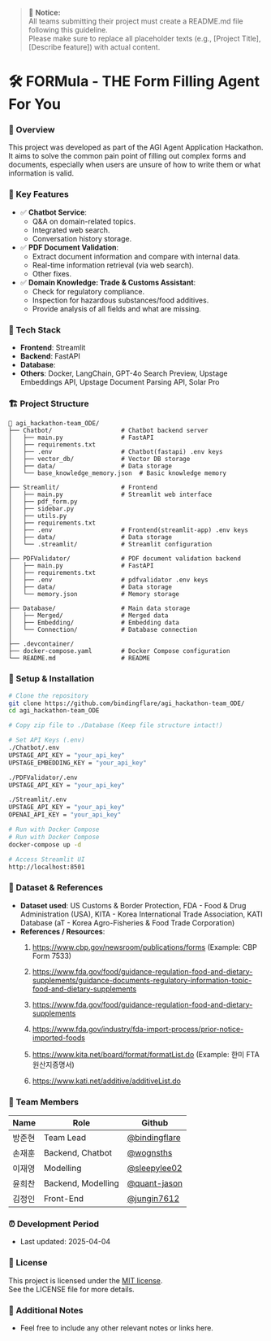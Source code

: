 > 📢 **Notice:**  
> All teams submitting their project must create a README.md file following this guideline.  
> Please make sure to replace all placeholder texts (e.g., [Project Title], [Describe feature]) with actual content.

# 🛠️ FORMula - THE Form Filling Agent For You

### 📌 Overview
This project was developed as part of the AGI Agent Application Hackathon. It aims to solve the common pain point of filling out complex forms and documents, especially when users are unsure of how to write them or what information is valid.

### 🚀 Key Features
- ✅ **Chatbot Service**:
   - Q&A on domain-related topics.
   - Integrated web search.
   - Conversation history storage.
- ✅  **PDF Document Validation**:
   - Extract document information and compare with internal data.
   - Real-time information retrieval (via web search).
   - Other fixes.
- ✅ **Domain Knowledge: Trade & Customs Assistant**:
   - Check for regulatory compliance.
   - Inspection for hazardous substances/food additives.
   - Provide analysis of all fields and what are missing.

### 🧩 Tech Stack
- **Frontend**: Streamlit
- **Backend**: FastAPI
- **Database**: 
- **Others**: Docker, LangChain, GPT-4o Search Preview, Upstage Embeddings API, Upstage Document Parsing API, Solar Pro

### 🏗️ Project Structure
```
📁 agi_hackathon-team_ODE/
├── Chatbot/                   # Chatbot backend server
│   ├── main.py                # FastAPI
│   ├── requirements.txt       
│   ├── .env                   # Chatbot(fastapi) .env keys
│   ├── vector_db/             # Vector DB storage
│   ├── data/                  # Data storage
│   └── base_knowledge_memory.json  # Basic knowledge memory
│
├── Streamlit/                 # Frontend
│   ├── main.py                # Streamlit web interface
│   ├── pdf_form.py            
│   ├── sidebar.py             
│   ├── utils.py               
│   ├── requirements.txt       
│   ├── .env                   # Frontend(streamlit-app) .env keys
│   ├── data/                  # Data storage
│   └── .streamlit/            # Streamlit configuration
│
├── PDFValidator/              # PDF document validation backend
│   ├── main.py                # FastAPI
│   ├── requirements.txt       
│   ├── .env                   # pdfvalidator .env keys
│   ├── data/                  # Data storage
│   └── memory.json            # Memory storage
│
├── Database/                  # Main data storage
│   ├── Merged/                # Merged data
│   ├── Embedding/             # Embedding data
│   └── Connection/            # Database connection
│
├── .devcontainer/             
├── docker-compose.yaml        # Docker Compose configuration
└── README.md                  # README
```

### 🔧 Setup & Installation

```bash
# Clone the repository
git clone https://github.com/bindingflare/agi_hackathon-team_ODE/
cd agi_hackathon-team_ODE
```

```bash
# Copy zip file to ./Database (Keep file structure intact!)
```

```bash
# Set API Keys (.env)
./Chatbot/.env
UPSTAGE_API_KEY = "your_api_key"
UPSTAGE_EMBEDDING_KEY = "your_api_key"

./PDFValidator/.env
UPSTAGE_API_KEY = "your_api_key"

./Streamlit/.env
UPSTAGE_API_KEY = "your_api_key"
OPENAI_API_KEY = "your_api_key"
```

```bash
# Run with Docker Compose
# Run with Docker Compose
docker-compose up -d
```

```bash
# Access Streamlit UI
http://localhost:8501
```

### 📁 Dataset & References
- **Dataset used**: US Customs & Border Protection, FDA - Food & Drug Administration (USA), KITA - Korea International Trade Association, KATI Database (aT - Korea Agro-Fisheries & Food Trade Corporation)
- **References / Resources**:  
  1. https://www.cbp.gov/newsroom/publications/forms (Example: CBP Form 7533)
  2. https://www.fda.gov/food/guidance-regulation-food-and-dietary-supplements/guidance-documents-regulatory-information-topic-food-and-dietary-supplements
  3. https://www.fda.gov/food/guidance-regulation-food-and-dietary-supplements
  4. https://www.fda.gov/industry/fda-import-process/prior-notice-imported-foods
  
  5. https://www.kita.net/board/format/formatList.do (Example: 한미 FTA 원산지증명서)
  
  6. https://www.kati.net/additive/additiveList.do

### 🙌 Team Members

| Name   | Role   | Github                     |
|--------|--------|---------------------------|
| 방준현 | Team Lead  | [@bindingflare](https://github.com/bindingflare)         |
| 손재훈 | Backend, Chatbot    | [@wognsths](https://github.com/wognsths)   |
| 이재영 | Modelling  | [@sleepylee02](https://github.com/sleepylee02)   |
| 윤희찬 | Backend, Modelling    | [@quant-jason](https://github.com/quant-jason)   |
| 김정인 | Front-End    | [@jungin7612](https://github.com/jungin7612)   |

### ⏰ Development Period
- Last updated: 2025-04-04

### 📄 License
This project is licensed under the [MIT license](https://opensource.org/licenses/MIT).  
See the LICENSE file for more details.

### 💬 Additional Notes
- Feel free to include any other relevant notes or links here.


